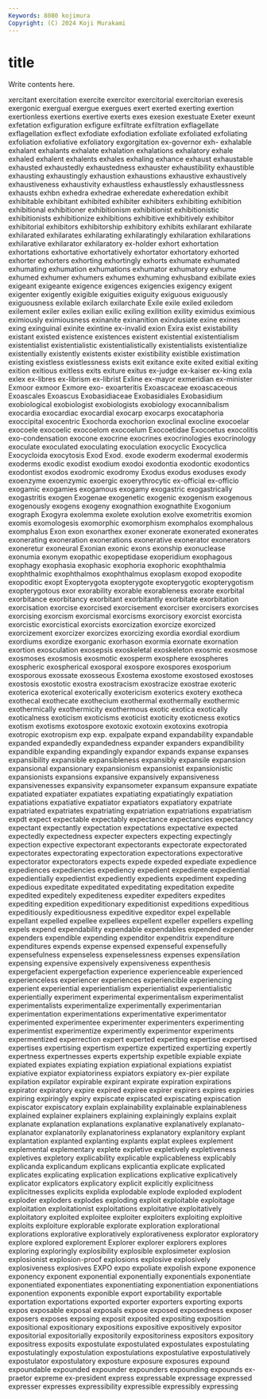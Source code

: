 ```yaml
---
Keywords: 8080 kojimura
Copyright: (C) 2024 Koji Murakami
---
```


# title

Write contents here.



xercitant exercitation
exercite exercitor exercitorial exercitorian exeresis exergonic exergual exergue exergues exert
exerted exerting exertion exertionless exertions exertive exerts exes exesion exestuate
Exeter exeunt exfetation exfiguration exfigure exfiltrate exfiltration exflagellate exflagellation exflect
exfodiate exfodiation exfoliate exfoliated exfoliating exfoliation exfoliative exfoliatory exgorgitation ex-governor
exh- exhalable exhalant exhalants exhalate exhalation exhalations exhalatory exhale exhaled
exhalent exhalents exhales exhaling exhance exhaust exhaustable exhausted exhaustedly exhaustedness
exhauster exhaustibility exhaustible exhausting exhaustingly exhaustion exhaustions exhaustive exhaustively exhaustiveness
exhaustivity exhaustless exhaustlessly exhaustlessness exhausts exhbn exhedra exhedrae exheredate exheredation
exhibit exhibitable exhibitant exhibited exhibiter exhibiters exhibiting exhibition exhibitional exhibitioner
exhibitionism exhibitionist exhibitionistic exhibitionists exhibitionize exhibitions exhibitive exhibitively exhibitor exhibitorial
exhibitors exhibitorship exhibitory exhibits exhilarant exhilarate exhilarated exhilarates exhilarating exhilaratingly
exhilaration exhilarations exhilarative exhilarator exhilaratory ex-holder exhort exhortation exhortations exhortative
exhortatively exhortator exhortatory exhorted exhorter exhorters exhorting exhortingly exhorts exhumate
exhumated exhumating exhumation exhumations exhumator exhumatory exhume exhumed exhumer exhumers
exhumes exhuming exhusband exibilate exies exigeant exigeante exigence exigences exigencies
exigency exigent exigenter exigently exigible exiguities exiguity exiguous exiguously exiguousness
exilable exilarch exilarchate Exile exile exiled exiledom exilement exiler exiles
exilian exilic exiling exilition exility eximidus eximious eximiously eximiousness exinanite
exinanition exindusiate exine exines exing exinguinal exinite exintine ex-invalid exion
Exira exist existability existant existed existence existences existent existential existentialism
existentialist existentialistic existentialistically existentialists existentialize existentially existently existents exister existibility
existible existimation existing existless existlessness exists exit exitance exite exited
exitial exiting exition exitious exitless exits exiture exitus ex-judge ex-kaiser
ex-king exla exlex ex-libres ex-librism ex-librist Exline ex-mayor exmeridian ex-minister
Exmoor exmoor Exmore exo- exoarteritis Exoascaceae exoascaceous Exoascales Exoascus Exobasidiaceae
Exobasidiales Exobasidium exobiological exobiologist exobiologists exobiology exocannibalism exocardia exocardiac exocardial
exocarp exocarps exocataphoria exoccipital exocentric Exochorda exochorion exoclinal exocline exocoelar
exocoele exocoelic exocoelom exocoelum Exocoetidae Exocoetus exocolitis exo-condensation exocone exocrine
exocrines exocrinologies exocrinology exoculate exoculated exoculating exoculation exocyclic Exocyclica Exocycloida
exocytosis Exod Exod. exode exoderm exodermal exodermis exoderms exodic exodist
exodium exodoi exodontia exodontic exodontics exodontist exodos exodromic exodromy Exodus
exodus exoduses exody exoenzyme exoenzymic exoergic exoerythrocytic ex-official ex-officio exogamic
exogamies exogamous exogamy exogastric exogastrically exogastritis exogen Exogenae exogenetic exogenic
exogenism exogenous exogenously exogens exogeny exognathion exognathite Exogonium exograph Exogyra
exolemma exolete exolution exolve exometritis exomion exomis exomologesis exomorphic exomorphism
exomphalos exomphalous exomphalus Exon exon exonarthex exoner exonerate exonerated exonerates
exonerating exoneration exonerations exonerative exonerator exonerators exoneretur exoneural Exonian exonic
exons exonship exonuclease exonumia exonym exopathic exopeptidase exoperidium exophagous exophagy
exophasia exophasic exophoria exophoric exophthalmia exophthalmic exophthalmos exophthalmus exoplasm exopod
exopodite exopoditic exopt Exopterygota exopterygote exopterygotic exopterygotism exopterygotous exor exorability
exorable exorableness exorate exorbital exorbitance exorbitancy exorbitant exorbitantly exorbitate exorbitation
exorcisation exorcise exorcised exorcisement exorciser exorcisers exorcises exorcising exorcism exorcismal
exorcisms exorcisory exorcist exorcista exorcistic exorcistical exorcists exorcization exorcize exorcized
exorcizement exorcizer exorcizes exorcizing exordia exordial exordium exordiums exordize exorganic
exorhason exormia exornate exornation exortion exosculation exosepsis exoskeletal exoskeleton exosmic
exosmose exosmoses exosmosis exosmotic exosperm exosphere exospheres exospheric exospherical exosporal
exospore exospores exosporium exosporous exossate exosseous Exostema exostome exostosed exostoses
exostosis exostotic exostra exostracism exostracize exostrae exoteric exoterica exoterical exoterically
exotericism exoterics exotery exotheca exothecal exothecate exothecium exothermal exothermally exothermic
exothermically exothermicity exothermous exotic exotica exotically exoticalness exoticism exoticisms exoticist
exoticity exoticness exotics exotism exotisms exotospore exotoxic exotoxin exotoxins exotropia
exotropic exotropism exp exp. expalpate expand expandability expandable expanded expandedly
expandedness expander expanders expandibility expandible expanding expandingly expandor expands expanse
expanses expansibility expansible expansibleness expansibly expansile expansion expansional expansionary expansionism
expansionist expansionistic expansionists expansions expansive expansively expansiveness expansivenesses expansivity expansometer
expansum expansure expatiate expatiated expatiater expatiates expatiating expatiatingly expatiation expatiations
expatiative expatiator expatiators expatiatory expatriate expatriated expatriates expatriating expatriation expatriations
expatriatism expdt expect expectable expectably expectance expectancies expectancy expectant expectantly
expectation expectations expectative expected expectedly expectedness expecter expecters expecting expectingly
expection expective expectorant expectorants expectorate expectorated expectorates expectorating expectoration expectorations
expectorative expectorator expectorators expects expede expeded expediate expedience expediences expediencies
expediency expedient expediente expediential expedientially expedientist expediently expedients expediment expeding
expedious expeditate expeditated expeditating expeditation expedite expedited expeditely expediteness expediter
expediters expedites expediting expedition expeditionary expeditionist expeditions expeditious expeditiously expeditiousness
expeditive expeditor expel expellable expellant expelled expellee expellees expellent expeller
expellers expelling expels expend expendability expendable expendables expended expender expenders
expendible expending expenditor expenditrix expenditure expenditures expends expense expensed expenseful
expensefully expensefulness expenseless expenselessness expenses expensilation expensing expensive expensively expensiveness
expenthesis expergefacient expergefaction experience experienceable experienced experienceless experiencer experiences experiencible
experiencing experient experiential experientialism experientialist experientialistic experientially experiment experimental experimentalism
experimentalist experimentalists experimentalize experimentally experimentarian experimentation experimentations experimentative experimentator experimented
experimentee experimenter experimenters experimenting experimentist experimentize experimently experimentor experiments expermentized
experrection expert experted experting expertise expertised expertises expertising expertism expertize
expertized expertizing expertly expertness expertnesses experts expertship expetible expiable expiate
expiated expiates expiating expiation expiational expiations expiatist expiative expiator expiatoriness
expiators expiatory ex-pier expilate expilation expilator expirable expirant expirate expiration
expirations expirator expiratory expire expired expiree expirer expirers expires expiries
expiring expiringly expiry expiscate expiscated expiscating expiscation expiscator expiscatory explain
explainability explainable explainableness explained explainer explainers explaining explainingly explains explait
explanate explanation explanations explanative explanatively explanato- explanator explanatorily explanatoriness explanatory
explanitory explant explantation explanted explanting explants explat explees explement explemental
explementary explete expletive expletively expletiveness expletives expletory explicability explicable explicableness
explicably explicanda explicandum explicans explicantia explicate explicated explicates explicating explication
explications explicative explicatively explicator explicators explicatory explicit explicitly explicitness explicitnesses
explicits explida explodable explode exploded explodent exploder exploders explodes exploding
exploit exploitable exploitage exploitation exploitationist exploitations exploitative exploitatively exploitatory exploited
exploitee exploiter exploiters exploiting exploitive exploits exploiture explorable explorate exploration
explorational explorations explorative exploratively explorativeness explorator exploratory explore explored explorement
Explorer explorer explorers explores exploring exploringly explosibility explosible explosimeter explosion
explosionist explosion-proof explosions explosive explosively explosiveness explosives EXPO expo expoliate
expolish expone exponence exponency exponent exponential exponentially exponentials exponentiate exponentiated
exponentiates exponentiating exponentiation exponentiations exponention exponents exponible export exportability exportable
exportation exportations exported exporter exporters exporting exports expos exposable exposal
exposals expose exposed exposedness exposer exposers exposes exposing exposit exposited
expositing exposition expositional expositionary expositions expositive expositively expositor expositorial expositorially
expositorily expositoriness expositors expository expositress exposits expostulate expostulated expostulates expostulating
expostulatingly expostulation expostulations expostulative expostulatively expostulator expostulatory exposture exposure exposures
expound expoundable expounded expounder expounders expounding expounds ex-praetor expreme ex-president
express expressable expressage expressed expresser expresses expressibility expressible expressibly expressing
